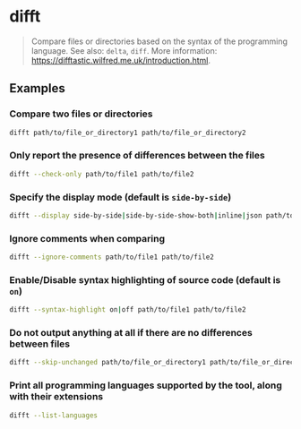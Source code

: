 # difft

> Compare files or directories based on the syntax of the programming language. See also: `delta`, `diff`. More information: <https://difftastic.wilfred.me.uk/introduction.html>.

## Examples

### Compare two files or directories

```bash
difft path/to/file_or_directory1 path/to/file_or_directory2
```

### Only report the presence of differences between the files

```bash
difft --check-only path/to/file1 path/to/file2
```

### Specify the display mode (default is `side-by-side`)

```bash
difft --display side-by-side|side-by-side-show-both|inline|json path/to/file1 path/to/file2
```

### Ignore comments when comparing

```bash
difft --ignore-comments path/to/file1 path/to/file2
```

### Enable/Disable syntax highlighting of source code (default is `on`)

```bash
difft --syntax-highlight on|off path/to/file1 path/to/file2
```

### Do not output anything at all if there are no differences between files

```bash
difft --skip-unchanged path/to/file_or_directory1 path/to/file_or_directory2
```

### Print all programming languages supported by the tool, along with their extensions

```bash
difft --list-languages
```
